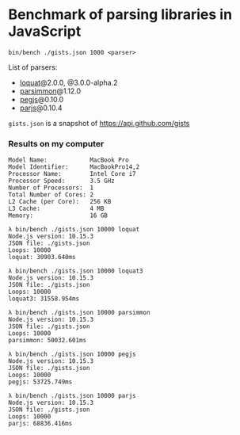 # Benchmark of parsing libraries in JavaScript
```
bin/bench ./gists.json 1000 <parser>
```

List of parsers:

* [loquat](https://github.com/susisu/loquat2)@2.0.0, @3.0.0-alpha.2
* [parsimmon](https://github.com/jneen/parsimmon)@1.12.0
* [pegjs](https://github.com/pegjs/pegjs)@0.10.0
* [parjs](https://github.com/GregRos/parjs)@0.10.4

`gists.json` is a snapshot of https://api.github.com/gists

### Results on my computer
```
Model Name:            MacBook Pro
Model Identifier:      MacBookPro14,2
Processor Name:        Intel Core i7
Processor Speed:       3.5 GHz
Number of Processors:  1
Total Number of Cores: 2
L2 Cache (per Core):   256 KB
L3 Cache:              4 MB
Memory:                16 GB
```

```
λ bin/bench ./gists.json 10000 loquat
Node.js version: 10.15.3
JSON file: ./gists.json
Loops: 10000
loquat: 30903.640ms

λ bin/bench ./gists.json 10000 loquat3
Node.js version: 10.15.3
JSON file: ./gists.json
Loops: 10000
loquat3: 31558.954ms

λ bin/bench ./gists.json 10000 parsimmon
Node.js version: 10.15.3
JSON file: ./gists.json
Loops: 10000
parsimmon: 50032.601ms

λ bin/bench ./gists.json 10000 pegjs
Node.js version: 10.15.3
JSON file: ./gists.json
Loops: 10000
pegjs: 53725.749ms

λ bin/bench ./gists.json 10000 parjs
Node.js version: 10.15.3
JSON file: ./gists.json
Loops: 10000
parjs: 68836.416ms
```
